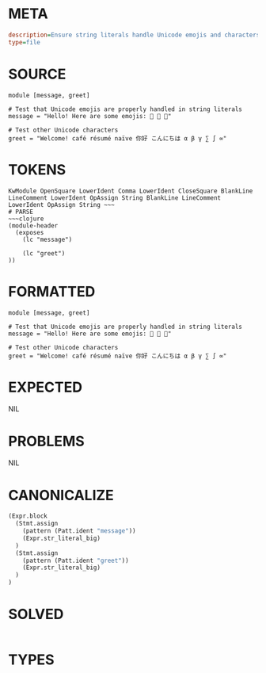 # META
~~~ini
description=Ensure string literals handle Unicode emojis and characters properly.
type=file
~~~
# SOURCE
~~~roc
module [message, greet]

# Test that Unicode emojis are properly handled in string literals
message = "Hello! Here are some emojis: 👻 🎉 🚀"

# Test other Unicode characters
greet = "Welcome! café résumé naïve 你好 こんにちは α β γ ∑ ∫ ∞"
~~~
# TOKENS
~~~text
KwModule OpenSquare LowerIdent Comma LowerIdent CloseSquare BlankLine LineComment LowerIdent OpAssign String BlankLine LineComment LowerIdent OpAssign String ~~~
# PARSE
~~~clojure
(module-header
  (exposes
    (lc "message")

    (lc "greet")
))
~~~
# FORMATTED
~~~roc
module [message, greet]

# Test that Unicode emojis are properly handled in string literals
message = "Hello! Here are some emojis: 👻 🎉 🚀"

# Test other Unicode characters
greet = "Welcome! café résumé naïve 你好 こんにちは α β γ ∑ ∫ ∞"
~~~
# EXPECTED
NIL
# PROBLEMS
NIL
# CANONICALIZE
~~~clojure
(Expr.block
  (Stmt.assign
    (pattern (Patt.ident "message"))
    (Expr.str_literal_big)
  )
  (Stmt.assign
    (pattern (Patt.ident "greet"))
    (Expr.str_literal_big)
  )
)
~~~
# SOLVED
~~~clojure
~~~
# TYPES
~~~roc
~~~
